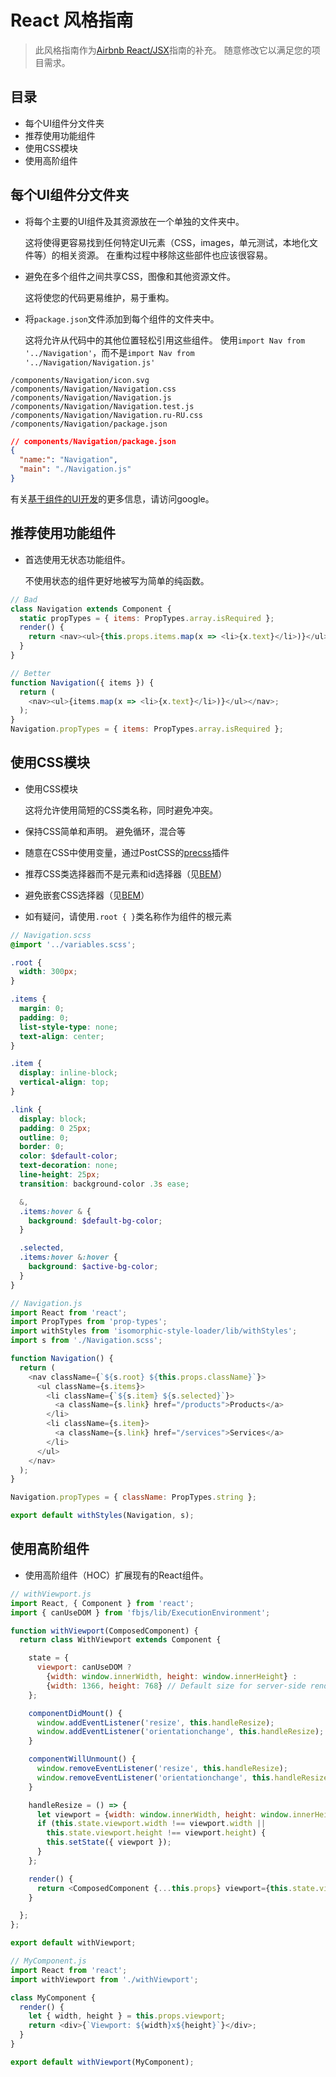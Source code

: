 # React 风格指南
> 此风格指南作为[Airbnb React/JSX](https://github.com/airbnb/javascript/tree/master/react)指南的补充。 随意修改它以满足您的项目需求。

## 目录
- 每个UI组件分文件夹
- 推荐使用功能组件
- 使用CSS模块
- 使用高阶组件

## 每个UI组件分文件夹
- 将每个主要的UI组件及其资源放在一个单独的文件夹中。
    
    这将使得更容易找到任何特定UI元素（CSS，images，单元测试，本地化文件等）的相关资源。 在重构过程中移除这些部件也应该很容易。
- 避免在多个组件之间共享CSS，图像和其他资源文件。
    
    这将使您的代码更易维护，易于重构。
- 将`package.json`文件添加到每个组件的文件夹中。

    这将允许从代码中的其他位置轻松引用这些组件。
使用`import Nav from '../Navigation'`，而不是`import Nav from '../Navigation/Navigation.js'`
```
/components/Navigation/icon.svg
/components/Navigation/Navigation.css
/components/Navigation/Navigation.js
/components/Navigation/Navigation.test.js
/components/Navigation/Navigation.ru-RU.css
/components/Navigation/package.json
```
```json
// components/Navigation/package.json
{
  "name:": "Navigation",
  "main": "./Navigation.js"
}
```
有关[基于组件的UI开发](https://google.com/search?q=component-based+ui+development)的更多信息，请访问google。
## 推荐使用功能组件
- 首选使用无状态功能组件。

    不使用状态的组件更好地被写为简单的纯函数。
    
```js
// Bad
class Navigation extends Component {
  static propTypes = { items: PropTypes.array.isRequired };
  render() {
    return <nav><ul>{this.props.items.map(x => <li>{x.text}</li>)}</ul></nav>;
  }
}

// Better
function Navigation({ items }) {
  return (
    <nav><ul>{items.map(x => <li>{x.text}</li>)}</ul></nav>;
  );
}
Navigation.propTypes = { items: PropTypes.array.isRequired };
```

## 使用CSS模块
- 使用CSS模块

  这将允许使用简短的CSS类名称，同时避免冲突。
- 保持CSS简单和声明。 避免循环，混合等
- 随意在CSS中使用变量，通过PostCSS的[precss](https://github.com/jonathantneal/precss)插件
- 推荐CSS类选择器而不是元素和id选择器（见[BEM](https://bem.info/)）
- 避免嵌套CSS选择器（见[BEM](https://bem.info/)）
- 如有疑问，请使用`.root { }`类名称作为组件的根元素

```scss
// Navigation.scss
@import '../variables.scss';

.root {
  width: 300px;
}

.items {
  margin: 0;
  padding: 0;
  list-style-type: none;
  text-align: center;
}

.item {
  display: inline-block;
  vertical-align: top;
}

.link {
  display: block;
  padding: 0 25px;
  outline: 0;
  border: 0;
  color: $default-color;
  text-decoration: none;
  line-height: 25px;
  transition: background-color .3s ease;

  &,
  .items:hover & {
    background: $default-bg-color;
  }

  .selected,
  .items:hover &:hover {
    background: $active-bg-color;
  }
}
```

```js
// Navigation.js
import React from 'react';
import PropTypes from 'prop-types';
import withStyles from 'isomorphic-style-loader/lib/withStyles';
import s from './Navigation.scss';

function Navigation() {
  return (
    <nav className={`${s.root} ${this.props.className}`}>
      <ul className={s.items}>
        <li className={`${s.item} ${s.selected}`}>
          <a className={s.link} href="/products">Products</a>
        </li>
        <li className={s.item}>
          <a className={s.link} href="/services">Services</a>
        </li>
      </ul>
    </nav>
  );
}

Navigation.propTypes = { className: PropTypes.string };

export default withStyles(Navigation, s);
```
## 使用高阶组件
- 使用高阶组件（HOC）扩展现有的React组件。

```js
// withViewport.js
import React, { Component } from 'react';
import { canUseDOM } from 'fbjs/lib/ExecutionEnvironment';

function withViewport(ComposedComponent) {
  return class WithViewport extends Component {

    state = {
      viewport: canUseDOM ?
        {width: window.innerWidth, height: window.innerHeight} :
        {width: 1366, height: 768} // Default size for server-side rendering
    };

    componentDidMount() {
      window.addEventListener('resize', this.handleResize);
      window.addEventListener('orientationchange', this.handleResize);
    }

    componentWillUnmount() {
      window.removeEventListener('resize', this.handleResize);
      window.removeEventListener('orientationchange', this.handleResize);
    }

    handleResize = () => {
      let viewport = {width: window.innerWidth, height: window.innerHeight};
      if (this.state.viewport.width !== viewport.width ||
        this.state.viewport.height !== viewport.height) {
        this.setState({ viewport });
      }
    };

    render() {
      return <ComposedComponent {...this.props} viewport={this.state.viewport}/>;
    }

  };
};

export default withViewport;
```
```js
// MyComponent.js
import React from 'react';
import withViewport from './withViewport';

class MyComponent {
  render() {
    let { width, height } = this.props.viewport;
    return <div>{`Viewport: ${width}x${height}`}</div>;
  }
}

export default withViewport(MyComponent);
```



